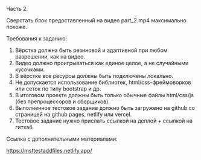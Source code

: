 Часть 2.

Сверстать блок предоставленный на видео part_2.mp4 максимально похоже.

Требования к заданию:
1. Вёрстка должна быть резиновой и адаптивной при любом разрешении, как на видео.
2. Видео должно проигрываться как единое целое, а не случайными кусочками.
3. В вёрстке все ресурсы должны быть подключены локально.
4. Не допускается использование библиотек, html/css-фреймоворков или сеток по типу bootstrap и др.
5. В итоговом проекте должны быть только обычные файлы html/css/js (без препроцессоров и сборщиков).
6. Выполненное тестовое задание должно быть загружено на github со страницей на github pages, netlify или vercel.
7. Тестовое задание нужно прислать ссылкой на деплой + ссылкой на гитхаб.

Ссылка с дополнительными материалами:

https://msttestaddfiles.netlify.app/

